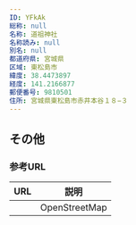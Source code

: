 ```yaml
---
ID: YFkAk
総称: null
名称: 道祖神社
名称読み: null
別名: null
都道府県: 宮城県
区域: 東松島市
緯度: 38.4473897
経度: 141.2166877
郵便番号: 9810501
住所: 宮城県東松島市赤井本谷１８−３
---
```


## その他

### 参考URL

| URL | 説明          |
| --- | ------------- |
|     | OpenStreetMap |
